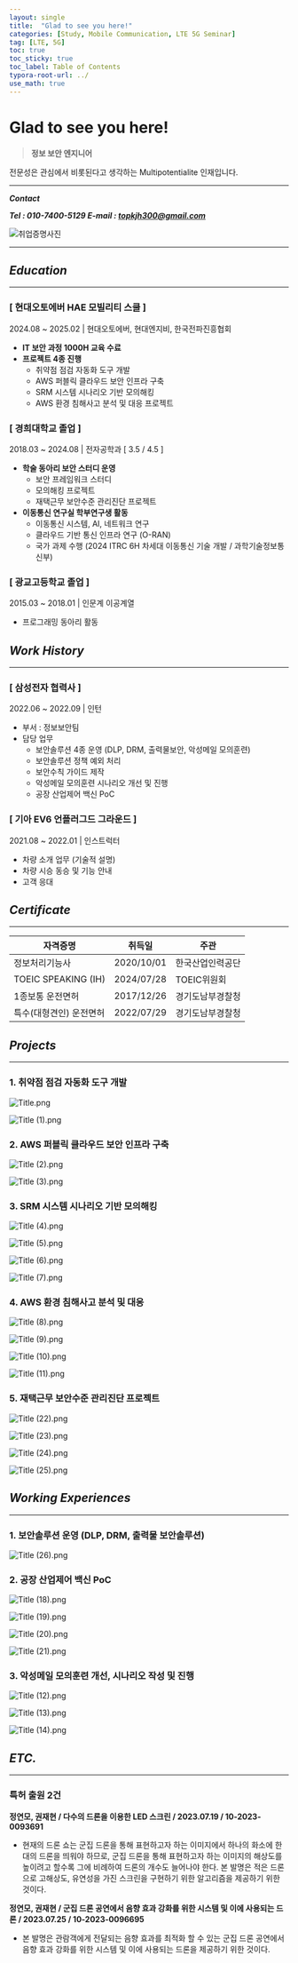 ```yaml
---
layout: single
title:  "Glad to see you here!"
categories: [Study, Mobile Communication, LTE 5G Seminar]
tag: [LTE, 5G]
toc: true
toc_sticky: true
toc_label: Table of Contents
typora-root-url: ../
use_math: true
---
```


# Glad to see you here!

> **정보 보안 엔지니어**

전문성은 관심에서 비롯된다고 생각하는 Multipotentialite 인재입니다.
> 

---

***Contact***

***Tel : 010-7400-5129
E-mail : topkjh300@gmail.com***

![취업증명사진](/images/2025-03-03-About_me/취업증명사진.jpg)

---

## *Education*

---

### [ 현대오토에버 HAE 모빌리티 스쿨 ]

2024.08 ~ 2025.02  |  현대오토에버, 현대엔지비, 한국전파진흥협회

- **IT 보안 과정 1000H 교육 수료**
- **프로젝트 4종 진행**
    - 취약점 점검 자동화 도구 개발
    - AWS 퍼블릭 클라우드 보안 인프라 구축
    - SRM 시스템 시나리오 기반 모의해킹
    - AWS 환경 침해사고 분석 및 대응 프로젝트

### [ 경희대학교 졸업 ]

2018.03 ~ 2024.08  |  전자공학과 [ 3.5  / 4.5 ] 

- **학술 동아리 보안 스터디 운영**
    - 보안 프레임워크 스터디
    - 모의해킹 프로젝트
    - 재택근무 보안수준 관리진단 프로젝트
- **이동통신 연구실 학부연구생 활동**
    - 이동통신 시스템, AI, 네트워크 연구
    - 클라우드 기반 통신 인프라 연구 (O-RAN)
    - 국가 과제 수행 (2024 ITRC 6H 차세대 이동통신 기술 개발 / 과학기술정보통신부)

### **[ 광교고등학교 졸업 ]**

2015.03 ~ 2018.01  |  인문계 이공계열

- 프로그래밍 동아리 활동

## *Work History*

---

### [ 삼성전자 협력사 ]

2022.06 ~ 2022.09  |  인턴

- 부서 : 정보보안팀
- 담당 업무
    - 보안솔루션 4종 운영 (DLP, DRM, 출력물보안, 악성메일 모의훈련)
    - 보안솔루션 정책 예외 처리
    - 보안수칙 가이드 제작
    - 악성메일 모의훈련 시나리오 개선 및 진행
    - 공장 산업제어 백신 PoC

### [ 기아 EV6 언플러그드 그라운드 ]

2021.08 ~ 2022.01  |  인스트럭터

- 차량 소개 업무 (기술적 설명)
- 차량 시승 동승 및 기능 안내
- 고객 응대

## *Certificate*

---

| **자격증명** | **취득일** | **주관** |
| --- | --- | --- |
| 정보처리기능사 | 2020/10/01 | 한국산업인력공단 |
| TOEIC SPEAKING (IH) | 2024/07/28 | TOEIC위원회 |
| 1종보통 운전면허 | 2017/12/26 | 경기도남부경찰청 |
| 특수(대형견인) 운전면허 | 2022/07/29 | 경기도남부경찰청 |

## *Projects*

---

### 1. 취약점 점검 자동화 도구 개발

![Title.png](Glad%20to%20see%20you%20here!%201a909c9d190780228eb7f7afac7d22ec/Title.png)

![Title (1).png](Glad%20to%20see%20you%20here!%201a909c9d190780228eb7f7afac7d22ec/Title_(1).png)

### 2. AWS 퍼블릭 클라우드 보안 인프라 구축

![Title (2).png](Glad%20to%20see%20you%20here!%201a909c9d190780228eb7f7afac7d22ec/Title_(2).png)

![Title (3).png](Glad%20to%20see%20you%20here!%201a909c9d190780228eb7f7afac7d22ec/Title_(3).png)

### 3. SRM 시스템 시나리오 기반 모의해킹

![Title (4).png](Glad%20to%20see%20you%20here!%201a909c9d190780228eb7f7afac7d22ec/Title_(4).png)

![Title (5).png](Glad%20to%20see%20you%20here!%201a909c9d190780228eb7f7afac7d22ec/Title_(5).png)

![Title (6).png](Glad%20to%20see%20you%20here!%201a909c9d190780228eb7f7afac7d22ec/Title_(6).png)

![Title (7).png](Glad%20to%20see%20you%20here!%201a909c9d190780228eb7f7afac7d22ec/Title_(7).png)

### 4. AWS 환경 침해사고 분석 및 대응

![Title (8).png](Glad%20to%20see%20you%20here!%201a909c9d190780228eb7f7afac7d22ec/Title_(8).png)

![Title (9).png](Glad%20to%20see%20you%20here!%201a909c9d190780228eb7f7afac7d22ec/Title_(9).png)

![Title (10).png](Glad%20to%20see%20you%20here!%201a909c9d190780228eb7f7afac7d22ec/Title_(10).png)

![Title (11).png](Glad%20to%20see%20you%20here!%201a909c9d190780228eb7f7afac7d22ec/Title_(11).png)

### 5. 재택근무 보안수준 관리진단 프로젝트

![Title (22).png](Glad%20to%20see%20you%20here!%201a909c9d190780228eb7f7afac7d22ec/Title_(22).png)

![Title (23).png](Glad%20to%20see%20you%20here!%201a909c9d190780228eb7f7afac7d22ec/Title_(23).png)

![Title (24).png](Glad%20to%20see%20you%20here!%201a909c9d190780228eb7f7afac7d22ec/Title_(24).png)

![Title (25).png](Glad%20to%20see%20you%20here!%201a909c9d190780228eb7f7afac7d22ec/Title_(25).png)

## *Working Experiences*

---

### 1. 보안솔루션 운영 (DLP, DRM, 출력물 보안솔루션)

![Title (26).png](Glad%20to%20see%20you%20here!%201a909c9d190780228eb7f7afac7d22ec/Title_(26).png)

### 2. 공장 산업제어 백신 PoC

![Title (18).png](Glad%20to%20see%20you%20here!%201a909c9d190780228eb7f7afac7d22ec/Title_(18).png)

![Title (19).png](Glad%20to%20see%20you%20here!%201a909c9d190780228eb7f7afac7d22ec/Title_(19).png)

![Title (20).png](Glad%20to%20see%20you%20here!%201a909c9d190780228eb7f7afac7d22ec/Title_(20).png)

![Title (21).png](Glad%20to%20see%20you%20here!%201a909c9d190780228eb7f7afac7d22ec/Title_(21).png)

### 3. 악성메일 모의훈련 개선, 시나리오 작성 및 진행

![Title (12).png](Glad%20to%20see%20you%20here!%201a909c9d190780228eb7f7afac7d22ec/Title_(12).png)

![Title (13).png](Glad%20to%20see%20you%20here!%201a909c9d190780228eb7f7afac7d22ec/Title_(13).png)

![Title (14).png](Glad%20to%20see%20you%20here!%201a909c9d190780228eb7f7afac7d22ec/Title_(14).png)

## *ETC.*

---

### 특허 출원 2건

**정연모, 권재현 / 다수의 드론을 이용한 LED 스크린 / 2023.07.19 / 10-2023-0093691**

- 현재의 드론 쇼는 군집 드론을 통해 표현하고자 하는 이미지에서 하나의 화소에 한 대의 드론을 띄워야 하므로, 군집 드론을 통해 표현하고자 하는 이미지의 해상도를 높이려고 할수록 그에 비례하여 드론의 개수도 늘어나야 한다. 본 발명은 적은 드론으로 고해상도, 유연성을 가진 스크린을 구현하기 위한 알고리즘을 제공하기 위한 것이다.

**정연모, 권재현 / 군집 드론 공연에서 음향 효과 강화를 위한 시스템 및 이에 사용되는 드론 / 2023.07.25 / 10-2023-0096695**

- 본 발명은 관람객에게 전달되는 음향 효과를 최적화 할 수 있는 군집 드론 공연에서 음향 효과 강화를 위한 시스템 및 이에 사용되는 드론을 제공하기 위한 것이다.
